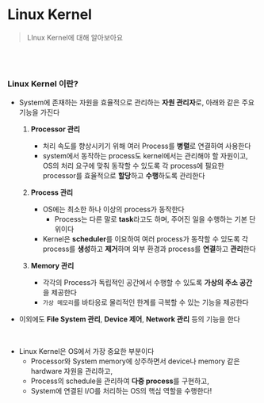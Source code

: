 # Linux Kernel

> LInux Kernel에 대해 알아보아요

<br>

<br>

### Linux Kernel 이란?

- System에 존재하는 자원을 효율적으로 관리하는 **자원 관리자**로, 아래와 같은 주요 기능을 가진다

  1. **Processor 관리**
     - 처리 속도를 향상시키기 위해 여러 Process를 **병렬**로 연결하여 사용한다
     - system에서 동작하는 process도 kernel에서는 관리해야 할 자원이고, OS의 처리 요구에 맞춰 동작할 수 있도록 각 process에 필요한 processor를 효율적으로 **할당**하고 **수행**하도록 관리한다

  2. **Process 관리**
     - OS에는 최소한 하나 이상의 process가 동작한다
       - Process는 다른 말로 **task**라고도 하며, 주어진 일을 수행하는 기본 단위이다
     - Kernel은 **scheduler**를 이요하여 여러 process가 동작할 수 있도록 각 process를 **생성**하고 **제거**하며 외부 환경과 process를 **연결**하고 **관리**한다
  3. **Memory 관리**
     - 각각의 Process가 독립적인 공간에서 수행할 수 있도록 **가상의 주소 공간**을 제공한다
     - `가상 메모리`를 바타응로 물리적인 한계를 극복할 수 있는 기능을 제공한다

- 이외에도 **File System 관리**, **Device 제어**, **Network 관리** 등의 기능을 한다

<br>

- Linux Kernel은 OS에서 가장 중요한 부분이다
  - Processor와 System memory에 상주하면서 device나 memory 같은 hardware 자원을 관리하고, 
  - Process의 schedule을 관리하여 **다중 process**를 구현하고,
  - System에 연결된 I/O를 처리하는 OS의 핵심 역할을 수행한다!

